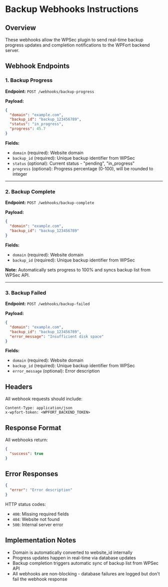 # Backup Webhooks Instructions

## Overview
These webhooks allow the WPSec plugin to send real-time backup progress updates and completion notifications to the WPFort backend server.

## Webhook Endpoints

### 1. Backup Progress
**Endpoint:** `POST /webhooks/backup-progress`

**Payload:**
```json
{
  "domain": "example.com",
  "backup_id": "backup_123456789",
  "status": "in_progress",
  "progress": 45.7
}
```

**Fields:**
- `domain` (required): Website domain
- `backup_id` (required): Unique backup identifier from WPSec
- `status` (optional): Current status - "pending", "in_progress"  
- `progress` (optional): Progress percentage (0-100), will be rounded to integer

---

### 2. Backup Complete
**Endpoint:** `POST /webhooks/backup-complete`

**Payload:**
```json
{
  "domain": "example.com",
  "backup_id": "backup_123456789"
}
```

**Fields:**
- `domain` (required): Website domain
- `backup_id` (required): Unique backup identifier from WPSec

**Note:** Automatically sets progress to 100% and syncs backup list from WPSec API.

---

### 3. Backup Failed  
**Endpoint:** `POST /webhooks/backup-failed`

**Payload:**
```json
{
  "domain": "example.com",
  "backup_id": "backup_123456789",
  "error_message": "Insufficient disk space"
}
```

**Fields:**
- `domain` (required): Website domain
- `backup_id` (required): Unique backup identifier from WPSec
- `error_message` (optional): Error description

## Headers
All webhook requests should include:
```
Content-Type: application/json
x-wpfort-token: <WPFORT_BACKEND_TOKEN>
```

## Response Format
All webhooks return:
```json
{
  "success": true
}
```

## Error Responses
```json
{
  "error": "Error description"
}
```

HTTP status codes:
- `400`: Missing required fields
- `404`: Website not found
- `500`: Internal server error

## Implementation Notes
- Domain is automatically converted to website_id internally
- Progress updates happen in real-time via database updates
- Backup completion triggers automatic sync of backup list from WPSec API
- All webhooks are non-blocking - database failures are logged but don't fail the webhook response